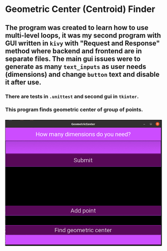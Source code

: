 # Geometric Center (Centroid) Finder

## The program was created to learn how to use multi-level loops, it was my second program with GUI written in `kivy` with "Request and Response" method where backend and frontend are in separate files. The main gui issues were to generate as many `text_inputs` as user needs (dimensions) and change `button` text and disable it after use. 

### There are tests in `.unittest` and second gui in `tkinter`.

### This program finds geometric center of group of points.
### 


![](gui.gif)
